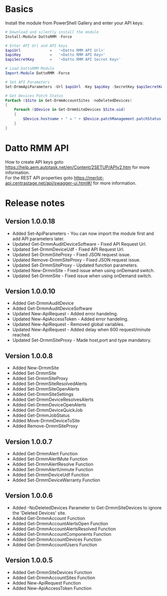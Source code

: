 # Basics

Install the module from PowerShell Gallery and enter your API keys:

```powershell
# Download and silently install the module
Install-Module DattoRMM -Force

# Enter API Url and API keys
$apiUrl         	=	'<Datto RMM API Url>'
$apiKey         	=	'<Datto RMM API Key>'
$apiSecretKey   	=	'<Datto RMM API Secret Key>'

# Load DattoRMM Module
Import-Module DattoRMM -Force

# Set API Parameters
Set-DrmmApiParameters -Url $apiUrl -Key $apiKey -SecretKey $apiSecretKey

# Get Devices Patch Status
ForEach ($Site in Get-DrmmAccountSites -noDeletedDevices)
{
    Foreach ($Device in Get-DrmmSiteDevices $Site.uid)
    {
        $Device.hostname + " = " + $Device.patchManagement.patchStatus
    }
}

```

# Datto RMM API

How to create API keys goto https://help.aem.autotask.net/en/Content/2SETUP/APIv2.htm for more information.  
For the REST API properties goto https://merlot-api.centrastage.net/api/swagger-ui.html#/ for more information.

# Release notes

## Version 1.0.0.18
- Added Set-ApiParameters - You can now import the module first and add API parameters later.
- Updated Get-DrmmAuditDeviceSoftware - Fixed API Request Url.
- Updated Set-DrmmDeviceUdf - Fixed API Request Url.
- Updated Set-DrmmSiteProxy - Fixed JSON request issue.
- Updated Remove-DrmmSiteProxy - Fixed JSON request issue.
- Updated Set-DrmmSiteProxy - Updated function parameters.
- Updated New-DrmmSite - Fixed issue when using onDemand switch.
- Updated Set-DrmmSite - Fixed issue when using onDemand switch.

## Version 1.0.0.10
- Added Get-DrmmAuditDevice
- Added Get-DrmmAuditDeviceSoftware
- Updated New-ApiRequest - Added error handeling.
- Updated New-ApiAccessToken - Added error handeling.
- Updated New-ApiRequest - Removed global variables.
- Updated New-ApiRequest - Added delay when 600 request/minute reached.
- Updated Set-DrmmSiteProxy - Made host,port and type mandatory. 

## Version 1.0.0.8
- Added New-DrmmSite
- Added Set-DrmmSite
- Added Set-DrmmSiteProxy
- Added Set-DrmmSiteResolvedAlerts
- Added Set-DrmmSiteOpenAlerts
- Added Get-DrmmSiteSettings
- Added Get-DrmmDeviceResolvesAlerts
- Added Get-DrmmDeviceOpenAlerts
- Added Get-DrmmDeviceQuickJob
- Added Get-DrmmJobStatus
- Added Move-DrmmDeviceToSite
- Added Remove-DrmmSiteProxy

## Version 1.0.0.7
- Added Get-DrmmAlert Function
- Added Set-DrmmAlertMute Function
- Added Set-DrmmAlertResolve Function
- Added Set-DrmmAlertUnmute Function
- Added Set-DrmmDeviceUdf Function
- Added Set-DrmmDeviceWarranty Function

## Version 1.0.0.6

- Added -NoDeletedDevices Parameter to Get-DrmmSiteDevices to ignore the 'Deleted Devices' site.
- Added Get-DrmmAccount Function
- Added Get-DrmmAccountAlertsOpen Function
- Added Get-DrmmAccountAlertsResolved Function
- Added Get-DrmmAccountComponents Function
- Added Get-DrmmAccountDevices Function 
- Added Get-DrmmAccountUsers Function

## Version 1.0.0.5
- Added Get-DrmmSiteDevices Function
- Added Get-DrmmAccountSites Function
- Added New-ApiRequest Function
- Added New-ApiAccessToken Function





